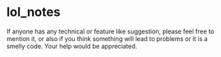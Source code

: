 # lol_notes

If anyone has any technical or feature like suggestion, please feel free to mention it, or also if you think something will lead to problems or it is a smelly code. Your help would be appreciated. 
